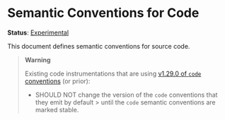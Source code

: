 <!--- Hugo front matter used to generate the website version of this page:
linkTitle: Code
path_base_for_github_subdir:
  from: tmp/semconv/docs/code/_index.md
  to: code/README.md
--->

# Semantic Conventions for Code

**Status**: [Experimental][DocumentStatus]

This document defines semantic conventions for source code.

> **Warning**
>
> Existing code instrumentations that are using
> [v1.29.0 of `code` conventions](https://github.com/open-telemetry/semantic-conventions/blob/v1.29.0/docs/attributes-registry/code.md)
> (or prior):
>
> * SHOULD NOT change the version of the `code` conventions that they emit by default
    >   until the `code` semantic conventions are marked stable.

[DocumentStatus]: https://opentelemetry.io/docs/specs/otel/document-status
